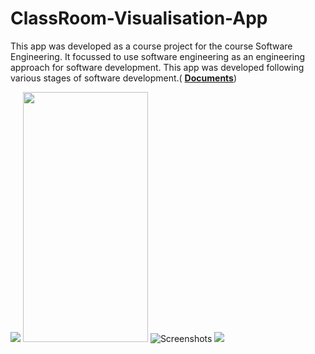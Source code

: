 # ClassRoom-Visualisation-App
This app was developed as a course project for the course Software Engineering. It focussed to  use software engineering as an engineering approach for software development. This app was developed following various stages of software development.(  [**Documents**](https://github.com/harshit4567/ClassRoom-Visualisation-App/tree/master/documents))




![](https://d2mxuefqeaa7sj.cloudfront.net/s_1CE23FC1897C37592C509C0CED099F4903F1D5DADA8431C9596D9FE143F566C8_1531378540803_boundary1.png)
<img src="https://d2mxuefqeaa7sj.cloudfront.net/s_1CE23FC1897C37592C509C0CED099F4903F1D5DADA8431C9596D9FE143F566C8_1531378540803_boundary1.png" data-canonical-src="https://gyazo.com/eb5c5741b6a9a16c692170a41a49c858.png" width="200" height="400" />
![Screenshots](https://d2mxuefqeaa7sj.cloudfront.net/s_1CE23FC1897C37592C509C0CED099F4903F1D5DADA8431C9596D9FE143F566C8_1531378540384_boundary2.png)
![](https://d2mxuefqeaa7sj.cloudfront.net/s_1CE23FC1897C37592C509C0CED099F4903F1D5DADA8431C9596D9FE143F566C8_1531378540455_seatSelected.png)



